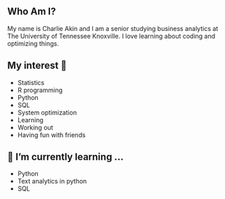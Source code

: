 ##  Who Am I? 
My name is Charlie Akin and I am a senior studying business analytics at The University of Tennessee Knoxville. I love learning about coding and optimizing things.
## My interest 👀
- Statistics 
- R programming
- Python 
- SQL 
- System optimization 
- Learning 
- Working out
- Having fun with friends 

## 📖 I’m currently learning ...
- Python 
- Text analytics in python 
- SQL 



<!---
charlie-akin/charlie-akin is a ✨ special ✨ repository because its `README.md` (this file) appears on your GitHub profile.
You can click the Preview link to take a look at your changes.
--->
